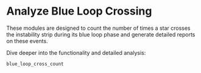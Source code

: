 # Analyze Blue Loop Crossing

These modules are designed to count the number of times a star crosses the instability strip during its blue loop phase and generate detailed reports on these events.

Dive deeper into the functionality and detailed analysis:

```{toctree}
blue_loop_cross_count
```
